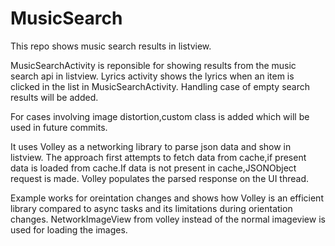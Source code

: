 # MusicSearch
This repo shows music search results in listview.

MusicSearchActivity is reponsible for showing results from the music search api in listview.
Lyrics activity shows the lyrics when an item is clicked in the list in MusicSearchActivity.
Handling case of empty search results will be added.

For cases involving image distortion,custom class is added which will be used in future commits.

It uses Volley as a networking library to parse json data and show in listview. The approach first attempts to fetch data from cache,if present data is loaded from cache.If data is not present in cache,JSONObject request is made. Volley populates the parsed response on the UI thread.

Example works for oreintation changes and shows how Volley is an efficient library compared to async tasks and its limitations during orientation changes. NetworkImageView from volley instead of the normal imageview is used for loading the images.
